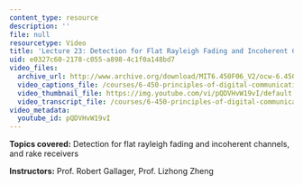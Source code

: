 ```yaml
---
content_type: resource
description: ''
file: null
resourcetype: Video
title: 'Lecture 23: Detection for Flat Rayleigh Fading and Incoherent Channels'
uid: e0327c60-2178-c055-a898-4c1f0a148bd7
video_files:
  archive_url: http://www.archive.org/download/MIT6.450F06_V2/ocw-6.450-f06-2003-12-08_300k.mp4
  video_captions_file: /courses/6-450-principles-of-digital-communications-i-fall-2006/8bceaa7679185ec0abcaba703b7ce6b5_pQDVHvW19vI.vtt
  video_thumbnail_file: https://img.youtube.com/vi/pQDVHvW19vI/default.jpg
  video_transcript_file: /courses/6-450-principles-of-digital-communications-i-fall-2006/b972d52c52f8aaa217fed84ad7564b75_pQDVHvW19vI.pdf
video_metadata:
  youtube_id: pQDVHvW19vI
---
```


**Topics covered:** Detection for flat rayleigh fading and incoherent channels, and rake receivers

**Instructors:** Prof. Robert Gallager, Prof. Lizhong Zheng